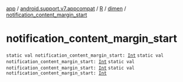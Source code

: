 [app](../../../index.md) / [android.support.v7.appcompat](../../index.md) / [R](../index.md) / [dimen](index.md) / [notification_content_margin_start](.)

# notification_content_margin_start

`static val notification_content_margin_start: `[`Int`](https://kotlinlang.org/api/latest/jvm/stdlib/kotlin/-int/index.html)
`static val notification_content_margin_start: `[`Int`](https://kotlinlang.org/api/latest/jvm/stdlib/kotlin/-int/index.html)
`static val notification_content_margin_start: `[`Int`](https://kotlinlang.org/api/latest/jvm/stdlib/kotlin/-int/index.html)
`static val notification_content_margin_start: `[`Int`](https://kotlinlang.org/api/latest/jvm/stdlib/kotlin/-int/index.html)